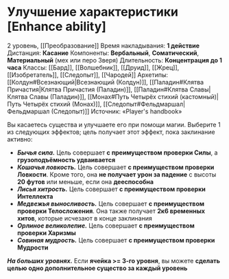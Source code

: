 # Улучшение характеристики [Enhance ability]
2 уровень, [[Преобразование]]
Время накладывания: **1 действие**
Дистанция: **Касание**
Компоненты: **Вербальный**, **Соматический**, **Материальный** (мех или перо Зверя)
Длительность: **Концентрация до 1 часа**
Классы: [[Бард]], [[Волшебник]], [[Друид]], [[Жрец]], [[Изобретатель]], [[Следопыт]], [[Чародей]]
Архетипы: [[Колдун#Всезнающий|Всезнающий (Колдун)]], [[Паладин#Клятва Причастия|Клятва Причастия (Паладин)]], [[Паладин#Клятва Славы|Клятва Славы (Паладин)]], [[Монах#Путь Четырёх стихий (кастомный)|Путь Четырёх стихий (Монах)]], [[Следопыт#Фельдмаршал|Фельдмаршал (Следопыт)]]
Источник: «Player's handbook»

Вы касаетесь существа и улучшаете его при помощи магии. Выберите 1 из следующих эффектов; цель получает этот эффект, пока заклинание активно:

- **_Бычья сила._** Цель совершает **с преимуществом проверки Силы**, а **грузоподъёмность удваивается**
- _**Кошачья ловкость.**_ Цель совершает **с преимуществом проверки Ловкости**. Кроме того, она **не получает урон за падение** с высоты **20 футов** или меньше, если она **дееспособна**
- **_Лисья хитрость._** Цель совершает **с преимуществом проверки Интеллекта**
- **_Медвежья выносливость._** Цель совершает **с преимуществом проверки Телосложения**. Она также получает **2к6 временных хитов**, которые исчезают в конце заклинания
- **_Орлиное великолепие._** Цель совершает **с преимуществом проверки Харизмы**
- **_Совиная мудрость._** Цель совершает **с преимуществом проверки Мудрости**

**_На больших уровнях._** Если **ячейка >= 3-го уровня**, вы можете **сделать целью одно дополнительное существо за каждый уровень**